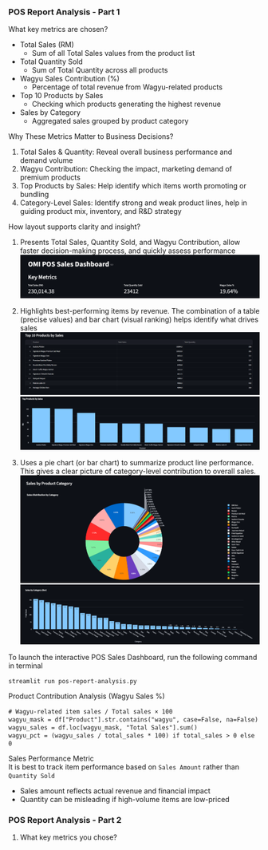 
### POS Report Analysis - Part 1
What key metrics are chosen? 
- Total Sales (RM)
    -  Sum of all Total Sales values from the product list
- Total Quantity Sold
    - Sum of Total Quantity across all products
- Wagyu Sales Contribution (%)
    - Percentage of total revenue from Wagyu-related products
- Top 10 Products by Sales
    - Checking which products generating the highest revenue
- Sales by Category
    - Aggregated sales grouped by product category

Why These Metrics Matter to Business Decisions?
1. Total Sales & Quantity: Reveal overall business performance and demand volume
2. Wagyu Contribution: Checking the impact, marketing demand of premium products
3. Top Products by Sales: Help identify which items worth promoting or bundling
4. Category-Level Sales: Identify strong and weak product lines, help in guiding product mix, inventory, and R&D strategy

How layout supports clarity and insight?
1. Presents Total Sales, Quantity Sold, and Wagyu Contribution, allow faster decision-making process, and quickly assess performance
![alt text](images/product_sales_report-1.png)

2. Highlights best-performing items by revenue. The combination of a table (precise values) and bar chart (visual ranking) helps identify what drives sales
![alt text](images/product_sales_report-2.png)
![alt text](images/product_sales_report-3.png)

3. Uses a pie chart (or bar chart) to summarize product line performance. This gives a clear picture of category-level contribution to overall sales.
![alt text](images/product_sales_report-4.png)
![alt text](images/product_sales_report-5.png)

To launch the interactive POS Sales Dashboard, run the following command in terminal
```
streamlit run pos-report-analysis.py
```

Product Contribution Analysis (Wagyu Sales %)
```
# Wagyu-related item sales / Total sales × 100
wagyu_mask = df["Product"].str.contains("wagyu", case=False, na=False)
wagyu_sales = df.loc[wagyu_mask, "Total Sales"].sum()
wagyu_pct = (wagyu_sales / total_sales * 100) if total_sales > 0 else 0
```

Sales Performance Metric<br>
It is best to track item performance based on `Sales Amount` rather than `Quantity Sold`
- Sales amount reflects actual revenue and financial impact
- Quantity can be misleading if high-volume items are low-priced



### POS Report Analysis - Part 2
1. What key metrics you chose? 